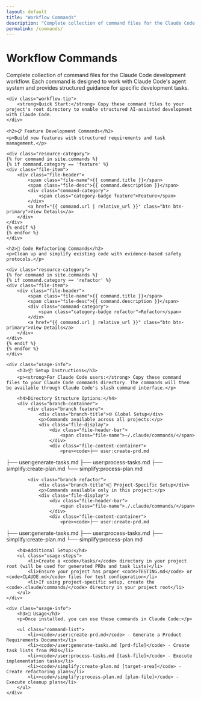 ```yaml
---
layout: default
title: "Workflow Commands"
description: "Complete collection of command files for the Claude Code development workflow"
permalink: /commands/
---
```


<div class="command-page">
    <div class="command-header">
        <h1>Workflow Commands</h1>
        <p class="command-description">Complete collection of command files for the Claude Code development workflow. Each command is designed to work with Claude Code's agent system and provides structured guidance for specific development tasks.</p>
    </div>

    <div class="workflow-tip">
        <strong>Quick Start:</strong> Copy these command files to your project's root directory to enable structured AI-assisted development with Claude Code.
    </div>

    <h2>📋 Feature Development Commands</h2>
    <p>Build new features with structured requirements and task management.</p>

    <div class="resource-category">
    {% for command in site.commands %}
    {% if command.category == 'feature' %}
    <div class="file-item">
        <div class="file-header">
            <span class="file-name">{{ command.title }}</span>
            <span class="file-desc">{{ command.description }}</span>
            <div class="command-category">
                <span class="category-badge feature">Feature</span>
            </div>
            <a href="{{ command.url | relative_url }}" class="btn btn-primary">View Details</a>
        </div>
    </div>
    {% endif %}
    {% endfor %}
    </div>

    <h2>🔧 Code Refactoring Commands</h2>
    <p>Clean up and simplify existing code with evidence-based safety protocols.</p>

    <div class="resource-category">
    {% for command in site.commands %}
    {% if command.category == 'refactor' %}
    <div class="file-item">
        <div class="file-header">
            <span class="file-name">{{ command.title }}</span>
            <span class="file-desc">{{ command.description }}</span>
            <div class="command-category">
                <span class="category-badge refactor">Refactor</span>
            </div>
            <a href="{{ command.url | relative_url }}" class="btn btn-primary">View Details</a>
        </div>
    </div>
    {% endif %}
    {% endfor %}
    </div>

    <div class="usage-info">
        <h3>📦 Setup Instructions</h3>
        <p><strong>For Claude Code users:</strong> Copy these command files to your Claude Code commands directory. The commands will then be available through Claude Code's slash command interface.</p>
        
        <h4>Directory Structure Options:</h4>
        <div class="branch-container">
            <div class="branch feature">
                <div class="branch-title">🌐 Global Setup</div>
                <p>Commands available across all projects:</p>
                <div class="file-display">
                    <div class="file-header-bar">
                        <span class="file-name">~/.claude/commands/</span>
                    </div>
                    <div class="file-content-container">
                        <pre><code>├── user:create-prd.md
├── user:generate-tasks.md
├── user:process-tasks.md
├── simplify:create-plan.md
└── simplify:process-plan.md</code></pre>
                    </div>
                </div>
            </div>
            
            <div class="branch refactor">
                <div class="branch-title">📁 Project-Specific Setup</div>
                <p>Commands available only in this project:</p>
                <div class="file-display">
                    <div class="file-header-bar">
                        <span class="file-name">./.claude/commands/</span>
                    </div>
                    <div class="file-content-container">
                        <pre><code>├── user:create-prd.md
├── user:generate-tasks.md
├── user:process-tasks.md
├── simplify:create-plan.md
└── simplify:process-plan.md</code></pre>
                    </div>
                </div>
            </div>
        </div>
        
        <h4>Additional Setup:</h4>
        <ul class="usage-steps">
            <li>Create a <code>/tasks/</code> directory in your project root (will be used for generated PRDs and task lists)</li>
            <li>Ensure your project has proper <code>TESTING.md</code> or <code>CLAUDE.md</code> files for test configuration</li>
            <li>If using project-specific setup, create the <code>.claude/commands/</code> directory in your project root</li>
        </ul>
    </div>

    <div class="usage-info">
        <h3>🚀 Usage</h3>
        <p>Once installed, you can use these commands in Claude Code:</p>
        
        <ul class="command-list">
            <li><code>/user:create-prd.md</code> - Generate a Product Requirements Document</li>
            <li><code>/user:generate-tasks.md [prd-file]</code> - Create task lists from PRDs</li>
            <li><code>/user:process-tasks.md [task-file]</code> - Execute implementation tasks</li>
            <li><code>/simplify:create-plan.md [target-area]</code> - Create refactoring plans</li>
            <li><code>/simplify:process-plan.md [plan-file]</code> - Execute cleanup plans</li>
        </ul>
    </div>

</div>